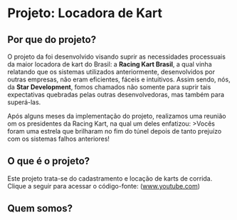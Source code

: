 # Projeto: Locadora de Kart

## Por que do projeto?

O projeto da foi desenvolvido visando suprir as necessidades processuais da maior locadora de kart do Brasil: a **Racing Kart Brasil**, a qual vinha relatando que os sistemas utilizados anteriormente, desenvolvidos por outras empresas, não eram eficientes, fáceis e intuitivos. Assim sendo, nós, da **Star Development**, fomos chamados não somente para suprir tais expectativas quebradas pelas outras desenvolvedoras, mas também para superá-las.

Após alguns meses da implementação do projeto, realizamos uma reunião om os presidentes da Racing Kart, na qual um deles enfatizou: >Vocês foram uma estrela que brilharam no fim do túnel depois de tanto prejuízo com os sistemas falhos anteriores! 

## O que é o projeto?

Este projeto trata-se do cadastramento e locação de karts de corrida.
Clique a seguir para acessar o código-fonte: (www.youtube.com)

## Quem somos?




